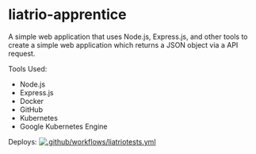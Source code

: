 # liatrio-apprentice

A simple web application that uses Node.js, Express.js, and other tools to create a simple web application which returns a JSON object via a API request.

Tools Used:

- Node.js
- Express.js
- Docker
- GitHub
- Kubernetes
- Google Kubernetes Engine

Deploys: [![.github/workflows/liatriotests.yml](https://github.com/Solarleaf/liatrio-apprentice/actions/workflows/liatriotests.yml/badge.svg)](https://github.com/Solarleaf/liatrio-apprentice/actions/workflows/liatriotests.yml)
